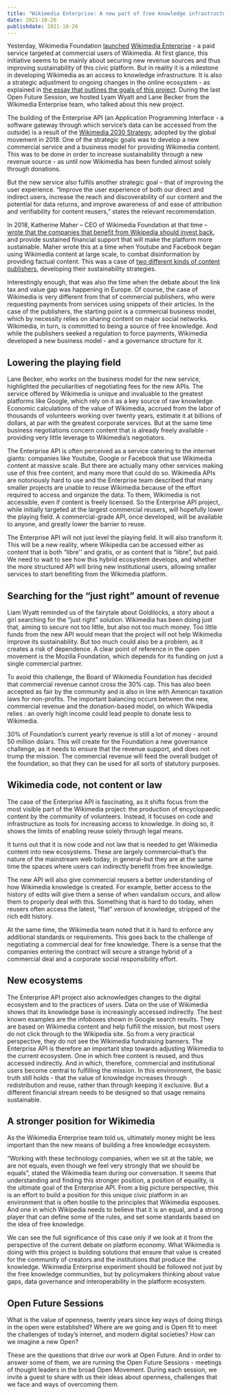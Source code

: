 ```yaml
---
title: "Wikimedia Enterprise: A new part of free knowledge infrastructure"
date: 2021-10-26
publishdate: 2021-10-26
---
```


Yesterday, Wikimedia Foundation [launched](https://wikimediafoundation.org/news/2021/10/25/wikimedia-foundation-launches-wikimedia-enterprise-the-new-opt-in-product-for-companies-and-organizations-to-easily-reuse-content-from-wikipedia-and-wikimedia-projects/) [Wikimedia Enterprise](https://enterprise.wikimedia.com) - a paid service targeted at commercial users of Wikimedia. At first glance, this initiative seems to be mainly about securing new revenue sources and thus improving sustainability of this civic platform. But in reality it is a milestone in developing Wikimedia as an access to knowledge infrastructure. It is also a strategic adjustment  to ongoing changes in the online ecosystem - as explained in [the essay that outlines the goals of this project](https://meta.wikimedia.org/wiki/Wikimedia_Enterprise/Essay). During the last Open Future Session, we hosted Lyam Wyatt and Lane Becker from the Wikimedia Enterprise team, who talked about this new project. 

The building of the Enterprise API (an Application Programming Interface - a software gateway through which service’s data can be accessed from the outside) is a result of the [Wikimedia 2030 Strategy](https://meta.wikimedia.org/wiki/Movement_Strategy), adopted by the global movement in 2018. One of the strategic goals was to develop a new commercial service and a business model for providing Wikimedia content. This was to be done in order to increase sustainability through a new revenue source - as until now Wikimedia has been funded almost solely through donations. 

But the new service also fulfils another strategic goal – that of improving the user experience. “Improve the user experience of both our direct and indirect users, increase the reach and discoverability of our content and the potential for data returns, and improve awareness of and ease of attribution and verifiability for content reusers,” states the relevant recommendation.

In 2018, Katherine Maher – CEO of Wikimedia Foundation at that time – [wrote that the companies that benefit from Wikipedia should invest back](https://www.wired.co.uk/article/wikipedia-google-youtube-facebook-support), and provide sustained financial support that will make the platform more sustainable. Maher wrote this at a time when Youtube and Facebook began using Wikimedia content at large scale, to combat disinformation by providing factual content. This was a case of [two different kinds of content publishers](https://medium.com/@atarkowski/the-tale-of-the-two-publishers-3fee3534e114), developing their sustainability strategies.

Interestingly enough, that was also the time when the debate about the link tax and value gap was happening in Europe. Of course, the case of Wikimedia is very different from that of commercial publishers, who were requesting payments from services using snippets of their articles. In the case of the publishers, the starting point is a commercial business model, which by necessity relies on sharing content on major social networks. Wikimedia, in turn, is committed to being a source of free knowledge. And while the publishers seeked a regulation to force payments, Wikimedia developed a new business model - and a governance structure for it.


## Lowering the playing field

Lane Becker, who works on the business model for the new service, highlighted the peculiarities of negotiating fees for the new APIs. The service offered by Wikimedia is unique and invaluable to the greatest platforms like Google, which rely on it as a key source of raw knowledge. Economic calculations of the value of Wikimedia, accrued from the labor of thousands of volunteers working over twenty years, estimate it at billions of dollars, at par with the greatest corporate services. But at the same time business negotiations concern content that is already freely available - providing very little leverage to Wikimedia’s negotiators. 

The Enterprise API is often perceived as a service catering to the internet giants: companies like Youtube, Google or Facebook that use Wikimedia content at massive scale. But there are actually many other services making use of this free content, and many more that could do so. Wikimedia APIs are notoriously hard to use and the Enterprise team described that many smaller projects are unable to reuse Wikimedia because of the effort required to access and organize the data. To them, Wikimedia is not accessible, even if content is freely licensed. So the Enterprise API project, while initially targeted at the largest commercial reusers, will hopefully lower the playing field. A commercial-grade API, once developed, will be available to anyone, and greatly lower the barrier to reuse. 

The Enterprise API will not just level the playing field. It will also transform it. This will be a new reality, where Wikipedia can be accessed either as content that is both “libre'' and gratis, or as content that is “libre”, but paid. We need to wait to see how this hybrid ecosystem develops, and whether the more structured API will bring new institutional users, allowing smaller services to start benefiting from the Wikimedia platform.


## Searching for the “just right” amount of revenue

Liam Wyatt reminded us of the fairytale about Goldilocks, a story about a girl searching for the “just right” solution. Wikimedia has been doing just that, aiming to secure not too little, but also not too much money. Too little funds from the new API would mean that the project will not help Wikimedia improve its sustainability. But too much could also be a problem, as it creates a risk of dependence. A clear point of reference in the open movement is the Mozilla Foundation, which depends for its funding on just a single commercial partner. 

To avoid this challenge, the Board of Wikimedia Foundation has decided that commercial revenue cannot cross the 30% cap. This has also been accepted as fair by the community and is also in line with American taxation laws for non-profits. The important balancing occurs between the new, commercial revenue and the donation-based model, on which Wikipedia relies : an overly high income could lead people to donate less to Wikimedia. 

30% of Foundation’s current yearly revenue is still a lot of money - around 50 million dolars. This will create for the Foundation a new governance challenge, as it needs to ensure that the revenue support, and does not trump the mission. The commercial revenue will feed the overall budget of the foundation, so that they can be used for all sorts of statutory purposes.


## Wikimedia code, not content or law

The case of the Enterprise API is fascinating, as it shifts focus from the most visible part of the Wikimedia project: the production of encyclopaedic content by the community of volunteers. Instead, it focuses on code and infrastructure as tools for increasing access to knowledge. In doing so, it shows the limits of enabling reuse solely through legal means.

It turns out that it is now code and not law that is needed to get Wikimedia content into new ecosystems. These are largely commercial–that’s the nature of the mainstream web today, in general–but they are at the same time the spaces where users can indirectly benefit from free knowledge.

The new API will also give commercial reusers a better understanding of how Wikimedia knowledge is created. For example, better access to the history of edits will give them a sense of when vandalism occurs, and allow them to properly deal with this. Something that is hard to do today, when reusers often access the latest, “flat” version of knowledge, stripped of the rich edit history.

At the same time, the Wikimedia team noted that it is hard to enforce any additional standards or requirements. This goes back to the challenge of negotiating a commercial deal for free knowledge. There is a sense that the companies entering the contract will secure a strange hybrid of a commercial deal and a corporate social responsibility effort. 


## New ecosystems

The Enterprise API project also acknowledges changes to the digital ecosystem and to the practices of users. Data on the use of Wikimedia shows that its knowledge base is increasingly accessed indirectly. The best known examples are the infoboxes shown in Google search results. They are based on Wikimedia content and help fulfill the mission, but most users do not click through to the Wikipedia site. So from a very practical perspective, they do not see the Wikimedia fundraising banners. 
The Enterprise API is therefore an important step towards adjusting Wikimedia to the current ecosystem. One in which free content is reused, and thus accessed indirectly. And in which, therefore, commercial and institutional users become central to fulfilling the mission. In this environment, the basic truth still holds - that the value of knowledge increases through redistribution and reuse, rather than through keeping it exclusive. But a different financial stream needs to be designed so that usage remains sustainable.


## A stronger position for Wikimedia

As the Wikimedia Enterprise team told us, ultimately money might be less important than the new means of building a free knowledge ecosystem. 

“Working with these technology companies, when we sit at the table, we are not equals, even though we feel very strongly that we should be equals”, stated the Wikimedia team during our conversation. It seems that understanding and finding this stronger position, a position of equality, is the ultimate goal of the Enterprise API. From a big picture perspective, this is an effort to build a position for this unique civic platform in an environment that is often hostile to the principles that Wikimedia espouses. And one in which Wikipedia needs to believe that it is an equal, and a strong player that can define some of the rules, and set some standards based on the idea of free knowledge. 

We can see the full significance of this case only if we look at it from the perspective of the current debate on platform economy. What Wikimedia is doing with this project is building solutions that ensure that value is created for the community of creators and the institutions that produce the knowledge. Wikimedia Enterprise experiment should be followed not just by the free knowledge communities, but by policymakers thinking about value gaps, data governance and interoperability in the platform ecosystem.


## Open Future Sessions

What is the value of openness, twenty years since key ways of doing things in the open were established? Where are we going and is Open fit to meet the challenges of today’s internet, and modern digital societies? How can we imagine a new Open?

These are the questions that drive our work at Open Future. And in order to answer some of them, we are running the Open Future Sessions - meetings of thought leaders in the broad Open Movement. During each session, we invite a guest to share with us their ideas about openness, challenges that we face and ways of overcoming them.
